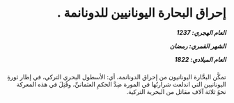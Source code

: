 <h1 dir="rtl">إحراق البحارة اليونانيين للدونانمة .</h1>

<h5 dir="rtl">العام الهجري:  1237

الشهر القمري: رمضان

العام الميلادي: 1822</h5>

<p dir="rtl">تمكَّن البحَّارة اليونانيون من إحراق الدونانمة، أي: الأسطول البحري التركي، في إطار ثورةِ اليونانيين التي اندلعت شرارتُها في المورة ضِدَّ الحكمِ العثمانيِّ، وقُتِلَ في هذه المعركة نحوُ ثلاثة آلاف مقاتل من البحرية التركية.</p></br>
